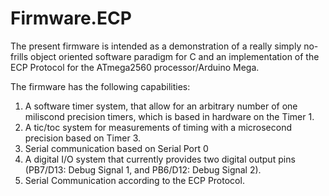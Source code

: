 # Firmware.ECP

The present firmware is intended as a demonstration of a really simply no-frills object oriented software paradigm for C and an implementation of the ECP Protocol for the ATmega2560 processor/Arduino Mega.

The firmware has the following capabilities:

1. A software timer system, that allow for an arbitrary number of one miliscond precision timers, which is based in hardware on the Timer 1.
2. A tic/toc system for measurements of timing with a microsecond precision based on Timer 3. 
3. Serial communication based on Serial Port 0
4. A digital I/O system that currently provides two digital output pins (PB7/D13: Debug Signal 1, and PB6/D12: Debug Signal 2).
5. Serial Communication according to the ECP Protocol.


